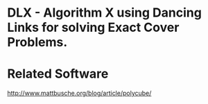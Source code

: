 # DLX - Algorithm X using Dancing Links for solving Exact Cover Problems.


# Related Software

http://www.mattbusche.org/blog/article/polycube/

